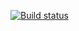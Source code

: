 [![Build status](https://ci.appveyor.com/api/projects/status/s3tjvu3cl75jc2tm?svg=true)](https://ci.appveyor.com/project/Relict26/reporting)

